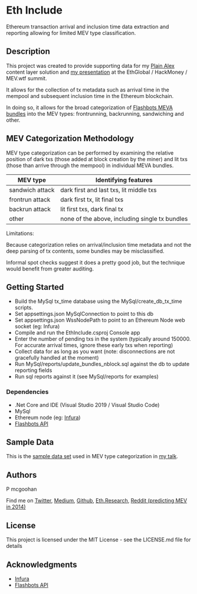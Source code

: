 # Eth Include

Ethereum transaction arrival and inclusion time data extraction and reporting allowing for limited MEV type classification.

## Description

This project was created to provide supporting data for my [Plain Alex](https://github.com/pmcgoohan/targeting-zero-mev/blob/main/README.md) content layer solution and [my presentation](https://www.youtube.com/watch?v=zf2l3veT9EI&t=114s) at the EthGlobal / HackMoney / MEV.wtf summit.

It allows for the collection of tx metadata such as arrival time in the mempool and subsequent inclusion time in the Ethereum blockchain.

In doing so, it allows for the broad categorization of [Flashbots MEVA bundles](https://flashbots-explorer.marto.lol/) into the MEV types: frontrunning, backrunning, sandwiching and other.

## MEV Categorization Methodology

MEV type categorization can be performed by examining the relative position of dark txs (those added at block creation by the miner) and lit txs (those than arrive through the mempool) in individual MEVA bundles.

|MEV type|Identifying features|
|---|---|
|sandwich attack|dark first and last txs, lit middle txs|
|frontrun attack|dark first tx, lit final txs|
|backrun attack|lit first txs, dark final tx|
|other|none of the above, including single tx bundles|

Limitations:

Because categorization relies on arrival/inclusion time metadata and not the deep parsing of tx contents, some bundles may be misclassified.

Informal spot checks suggest it does a pretty good job, but the technique would benefit from greater auditing.

## Getting Started

* Build the MySql tx_time database using the MySql/create_db_tx_time scripts.
* Set appsettings.json MySqlConnection to point to this db
* Set appsettings.json WssNodePath to point to an Ethereum Node web socket (eg: Infura)
* Compile and run the EthInclude.csproj Console app
* Enter the number of pending txs in the system (typically around 150000. For accurate arrival times, ignore these early txs when reporting)
* Collect data for as long as you want (note: disconnections are not gracefully handled at the moment)
* Run MySql/reports/update_bundles_nblock.sql against the db to update reporting fields
* Run sql reports against it (see MySql/reports for examples)

### Dependencies

* .Net Core and IDE (Visual Studio 2019 / Visual Studio Code)
* MySql
* Ethereum node (eg: [Infura](https://infura.io/))
* [Flashbots API](https://blocks.flashbots.net/)

## Sample Data

This is the [sample data set](https://drive.google.com/file/d/1WPknOb-Y3jIGaNc-2wA3VuWkUjXxuS8O) used in MEV type categorization in [my talk](https://www.youtube.com/watch?v=zf2l3veT9EI&t=114s).

## Authors

P mcgoohan

Find me on 
[Twitter](https://twitter.com/pmcgoohanCrypto), 
[Medium](https://pmcgoohan.medium.com), 
[Github](https://github.com/pmcgoohan), 
[Eth.Research](https://ethresear.ch/u/pmcgoohan), 
[Reddit (predicting MEV in 2014)](https://www.reddit.com/r/ethereum/comments/2d84yv/miners_frontrunning)

## License

This project is licensed under the MIT License - see the LICENSE.md file for details

## Acknowledgments

* [Infura](https://infura.io/)
* [Flashbots API](https://blocks.flashbots.net/)
